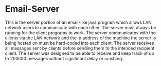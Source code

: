 # Email-Server
This is the server portion of an email-like java program which allows LAN network users to communicate with each other. The server must always be running for the client programs to work. The server communicates with the clients via the LAN network and the ip address of the machine the server is being hosted on must be hard-coded into each client. The server receives all messages sent by clients before sending them to the intended recipient client. The server was designed to be able to receive and keep track of up to 200000 messages without significant delay or crashing.
